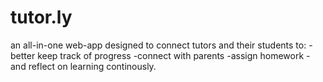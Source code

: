 # tutor.ly
an all-in-one web-app designed to connect tutors and their students to:
-better keep track of progress
-connect with parents
-assign homework
-and reflect on learning continously. 
